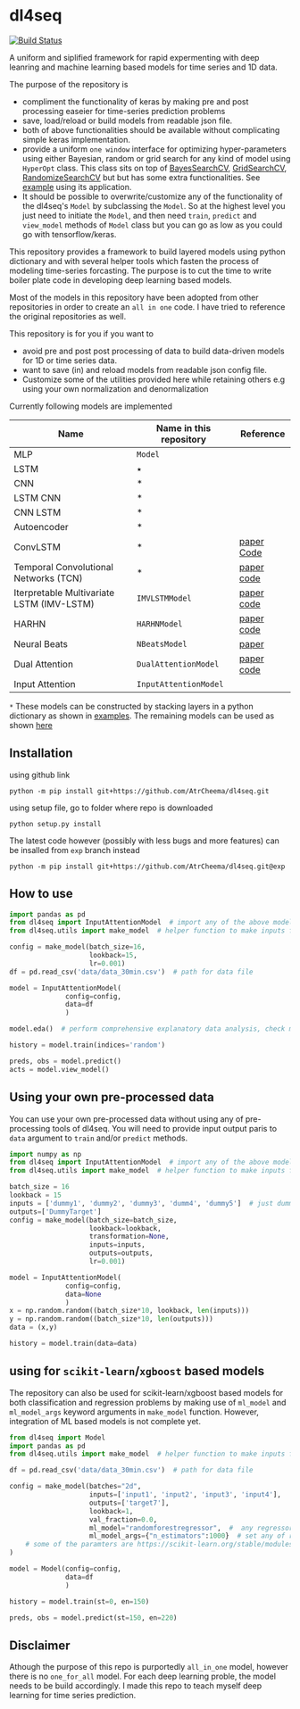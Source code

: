 # dl4seq

[![Build Status](https://travis-ci.com/AtrCheema/dl4seq.svg?branch=master)](https://travis-ci.com/AtrCheema/dl4seq)  

A uniform and siplified framework for rapid expermenting with deep leanring and machine learning based models
for time series and 1D data. 

The purpose of the repository is
* compliment the functionality of keras by making pre and post processing easeier for time-series prediction problems
* save, load/reload or build models from readable json file.
* both of above functionalities should be available without complicating simple keras implementation.
* provide a uniform `one window` interface for optimizing hyper-parameters using either Bayesian, random or grid search
  for any kind of model using `HyperOpt` class. This class sits on top of [BayesSearchCV](https://scikit-optimize.github.io/stable/modules/generated/skopt.BayesSearchCV.html),
  [GridSearchCV](https://scikit-learn.org/stable/modules/generated/sklearn.model_selection.GridSearchCV.html#sklearn.model_selection.GridSearchCV),
  [RandomizeSearchCV](https://scikit-learn.org/stable/modules/generated/sklearn.model_selection.RandomizedSearchCV.html#sklearn.model_selection.RandomizedSearchCV)
  but but has some extra functionalities. See [example](https://github.com/AtrCheema/dl4seq/blob/master/examples/hyper_para_opt.ipynb) using its application.
* It should be possible to overwrite/customize any of the functionality of the dl4seq's `Model` by subclassing the
 `Model`. So at the highest level you just need to initiate the `Model`, and then need `train`, `predict` and 
 `view_model` methods of `Model` class but you can go as low as you could go with tensorflow/keras. 

This repository provides a framework to build layered models using python dictionary and with several helper tools 
which fasten the process of  modeling time-series forcasting. The purpose is to cut the time to write boiler plate code
in developing deep learning based models.

Most of the models in this repository have been adopted from other repositories in order to create an `all in one` code.
I have tried to reference the original repositories as well.

This repository is for you if you want to
* avoid pre and post post processing of data to build data-driven models for 1D or time series data.
* want to save (in) and reload models from readable json config file.
* Customize some of the utilities provided here while retaining others e.g using your own normalization and denormalization 

Currently following models are implemented

| Name                          | Name in this repository  | Reference |
| -------------------------- | ------------- | ---------- |
| MLP  | `Model` | |
| LSTM | ٭ | |
| CNN  | * |  |
| LSTM CNN | * |  |
| CNN LSTM |  * |  |
| Autoencoder  | * |  |
| ConvLSTM | * | [paper](https://arxiv.org/abs/1506.04214v1) [Code](https://machinelearningmastery.com/how-to-develop-lstm-models-for-multi-step-time-series-forecasting-of-household-power-consumption/) |
| Temporal Convolutional Networks (TCN)  | * | [paper](https://www.nature.com/articles/s41598-020-65070-5) [code](https://github.com/philipperemy/keras-tcn) |
| Iterpretable Multivariate LSTM (IMV-LSTM)  | `IMVLSTMModel` | [paper](https://arxiv.org/pdf/1905.12034.pdf) [code](https://github.com/KurochkinAlexey/IMV_LSTM) |
| HARHN  | `HARHNModel` | [paper](https://arxiv.org/abs/1806.00685) [code](https://github.com/KurochkinAlexey/Hierarchical-Attention-Based-Recurrent-Highway-Networks-for-Time-Series-Prediction)|
| Neural Beats  | `NBeatsModel` | [paper](https://arxiv.org/pdf/1905.10437.pdf) |
| Dual Attention | `DualAttentionModel` | [paper](https://arxiv.org/pdf/1704.02971.pdf) [code]() |
| Input Attention  | `InputAttentionModel` | |

`*` These models can be constructed by stacking layers in a python dictionary as shown in [examples](https://github.com/AtrCheema/dl4seq/blob/master/examples/build_dl_models.md). The remaining models 
can be used as shown [here](https://github.com/AtrCheema/dl4seq/blob/master/examples/build_dl_models.md)

## Installation

using github link

	python -m pip install git+https://github.com/AtrCheema/dl4seq.git

using setup file, go to folder where repo is downloaded

    python setup.py install

The latest code however (possibly with less bugs and more features) can be insalled from `exp` branch instead

    python -m pip install git+https://github.com/AtrCheema/dl4seq.git@exp

## How to use

```python
import pandas as pd 
from dl4seq import InputAttentionModel  # import any of the above model
from dl4seq.utils import make_model  # helper function to make inputs for model

config = make_model(batch_size=16,
                    lookback=15,
                    lr=0.001)
df = pd.read_csv('data/data_30min.csv')  # path for data file

model = InputAttentionModel(
              config=config,
              data=df
              )

model.eda()  # perform comprehensive explanatory data analysis, check model.path directory for plots

history = model.train(indices='random')

preds, obs = model.predict()
acts = model.view_model()
```

## Using your own pre-processed data
You can use your own pre-processed data without using any of pre-processing tools of dl4seq. You will need to provide
input output paris to `data` argument to `train` and/or `predict` methods.
```python
import numpy as np
from dl4seq import InputAttentionModel  # import any of the above model
from dl4seq.utils import make_model  # helper function to make inputs for model

batch_size = 16
lookback = 15
inputs = ['dummy1', 'dummy2', 'dummy3', 'dumm4', 'dummy5']  # just dummy names for plotting and saving results.
outputs=['DummyTarget']
config = make_model(batch_size=batch_size,
                    lookback=lookback,
                    transformation=None,
                    inputs=inputs,
                    outputs=outputs,
                    lr=0.001)

model = InputAttentionModel(
              config=config,
              data=None
              )
x = np.random.random((batch_size*10, lookback, len(inputs)))
y = np.random.random((batch_size*10, len(outputs)))
data = (x,y)

history = model.train(data=data)

```

## using for `scikit-learn`/`xgboost` based models
The repository can also be used for scikit-learn/xgboost based models for both classification and regression
problems by making use of `ml_model` and `ml_model_args` keyword arguments in `make_model` function. However, integration
of ML based models is not complete yet.
```python
from dl4seq import Model
import pandas as pd
from dl4seq.utils import make_model  # helper function to make inputs for model

df = pd.read_csv('data/data_30min.csv')  # path for data file

config = make_model(batches="2d",
                    inputs=['input1', 'input2', 'input3', 'input4'],
                    outputs=['target7'],
                    lookback=1,
                    val_fraction=0.0,
                    ml_model="randomforestregressor",  #  any regressor from https://scikit-learn.org/stable/modules/classes.html
                    ml_model_args={"n_estimators":1000}  # set any of regressor's parameters. e.g. for RandomForestRegressor above used,
    # some of the paramters are https://scikit-learn.org/stable/modules/generated/sklearn.ensemble.RandomForestRegressor.html#sklearn.ensemble.RandomForestRegressor
)

model = Model(config=config,
              data=df
              )

history = model.train(st=0, en=150)

preds, obs = model.predict(st=150, en=220)
```

## Disclaimer
Athough the purpose of this repo is purportedly `all_in_one` model, however there is no `one_for_all` model. For each
deep learning proble, the model needs to be build accordingly. I made this repo to teach myself deep learning for time
series prediction. 
